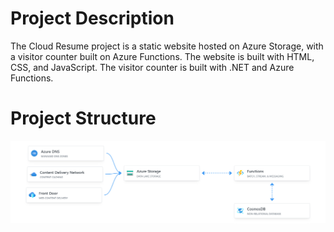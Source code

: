 # Project Description
The Cloud Resume project is a static website hosted on Azure Storage, with a visitor counter built on Azure Functions. The website is built with HTML, CSS, and JavaScript. The visitor counter is built with .NET and Azure Functions.


# Project Structure

![architecture](architecture.png)
